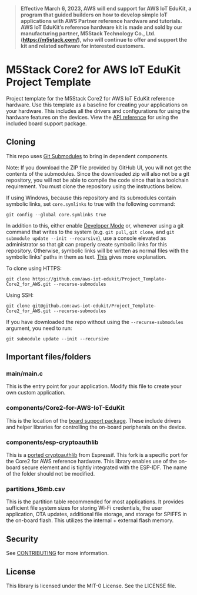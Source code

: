 > <b>Effective March 6, 2023, AWS will end support for AWS IoT EduKit, a program that guided builders on how to develop simple IoT applications with AWS Partner reference hardware and tutorials. AWS IoT EduKit’s reference hardware kit is made and sold by our manufacturing partner, M5Stack Technology Co., Ltd. (https://m5stack.com/), who will continue to offer and support the kit and related software for interested customers.</b>

# M5Stack Core2 for AWS IoT EduKit Project Template

Project template for the M5Stack Core2 for AWS IoT EduKit reference hardware. Use this template as a baseline for creating your applications on your hardware. This includes all the drivers and configurations for using the hardware features on the devices. View the [API reference](https://edukit.workshop.aws/en/api-reference/v2/index.html) for using the included board support package.

## Cloning
This repo uses [Git Submodules](https://git-scm.com/book/en/v2/Git-Tools-Submodules) to bring in dependent components.

Note: If you download the ZIP file provided by GitHub UI, you will not get the contents of the submodules. Since the downloaded zip will also not be a git repository, you will not be able to compile the code since that is a toolchain requirement. You must clone the repository using the instructions below.

If using Windows, because this repository and its submodules contain symbolic links, set `core.symlinks` to true with the following command:
```
git config --global core.symlinks true
```
In addition to this, either enable [Developer Mode](https://docs.microsoft.com/en-us/windows/apps/get-started/enable-your-device-for-development) or, whenever using a git command that writes to the system (e.g. `git pull`, `git clone`, and `git submodule update --init --recursive`), use a console elevated as administrator so that git can properly create symbolic links for this repository. Otherwise, symbolic links will be written as normal files with the symbolic links' paths in them as text. [This](https://blogs.windows.com/windowsdeveloper/2016/12/02/symlinks-windows-10/) gives more explanation.

To clone using HTTPS:
```
git clone https://github.com/aws-iot-edukit/Project_Template-Core2_for_AWS.git --recurse-submodules
```
Using SSH:
```
git clone git@github.com:aws-iot-edukit/Project_Template-Core2_for_AWS.git --recurse-submodules
```

If you have downloaded the repo without using the `--recurse-submodules` argument, you need to run:
```
git submodule update --init --recursive
```

## Important files/folders

### main/main.c

This is the entry point for your application. Modify this file to create your own custom application.

### components/Core2-for-AWS-IoT-EduKit

This is the location of the [board support package](https://github.com/m5stack/Core2-for-AWS-IoT-EduKit). These include drivers and helper libraries for controlling the on-board peripherals on the device.

### components/esp-cryptoauthlib

This is a [ported cryptoauthlib](https://github.com/espressif/esp-cryptoauthlib) from Espressif. This fork is a specific port for the Core2 for AWS reference hardware. This library enables use of the on-board secure element and is tightly integrated with the ESP-IDF. The name of the folder should not be modified.

### partitions_16mb.csv

This is the partition table recommended for most applications. It provides sufficient file system sizes for storing Wi-Fi credentials, the user application, OTA updates, additional file storage, and storage for SPIFFS in the on-board flash. This utilizes the internal + external flash memory.

## Security

See [CONTRIBUTING](CONTRIBUTING.md#security-issue-notifications) for more information.

## License

This library is licensed under the MIT-0 License. See the LICENSE file.

